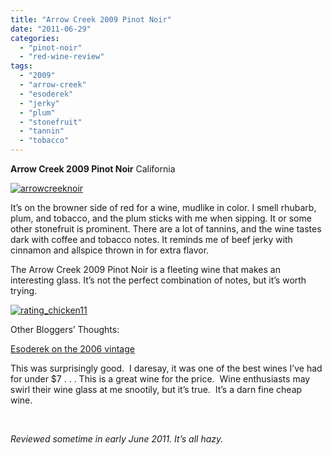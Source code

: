 ```yaml
---
title: "Arrow Creek 2009 Pinot Noir"
date: "2011-06-29"
categories: 
  - "pinot-noir"
  - "red-wine-review"
tags: 
  - "2009"
  - "arrow-creek"
  - "esoderek"
  - "jerky"
  - "plum"
  - "stonefruit"
  - "tannin"
  - "tobacco"
---
```


**Arrow Creek 2009 Pinot Noir** California

[![](http://s3.amazonaws.com/thegourmez-wpmedia/2011/06/arrowcreeknoir.jpg "arrowcreeknoir")](http://s3.amazonaws.com/thegourmez-wpmedia/2011/06/arrowcreeknoir.jpg)

It’s on the browner side of red for a wine, mudlike in color. I smell rhubarb, plum, and tobacco, and the plum sticks with me when sipping. It or some other stonefruit is prominent. There are a lot of tannins, and the wine tastes dark with coffee and tobacco notes. It reminds me of beef jerky with cinnamon and allspice thrown in for extra flavor.

The Arrow Creek 2009 Pinot Noir is a fleeting wine that makes an interesting glass. It’s not the perfect combination of notes, but it’s worth trying.

[![](http://s3.amazonaws.com/thegourmez-wpmedia/2009/02/rating_chicken11.gif "rating_chicken11")](http://s3.amazonaws.com/thegourmez-wpmedia/2009/02/rating_chicken11.gif)

Other Bloggers’ Thoughts:

[Esoderek on the 2006 vintage](http://www.esoderek.com/blog/?p=658)

This was surprisingly good.  I daresay, it was one of the best wines I’ve had for under $7 . . . This is a great wine for the price.  Wine enthusiasts may swirl their wine glass at me snootily, but it’s true.  It’s a darn fine cheap wine.

 

_Reviewed sometime in early June 2011. It’s all hazy._
